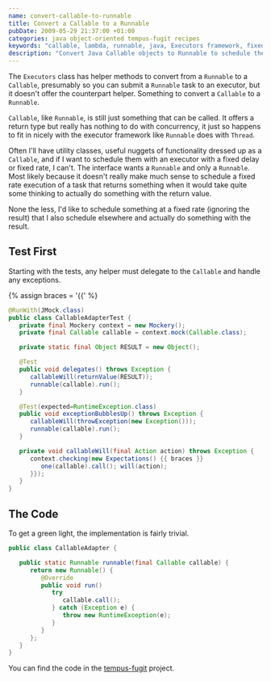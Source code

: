 ```yaml
---
name: convert-callable-to-runnable
title: Convert a Callable to a Runnable
pubDate: 2009-05-29 21:37:00 +01:00
categories: java object-oriented tempus-fugit recipes
keywords: "callable, lambda, runnable, java, Executors framework, fixed rate delay, fixed rate, executors, doug lea"
description: "Convert Java Callable objects to Runnable to schedule them at a fixed rate with the Executors framework"
---
```


The `Executors` class has helper methods to convert from a `Runnable` to a `Callable`, presumably so you can submit a `Runnable` task to an executor, but it doesn't offer the counterpart helper. Something to convert a `Callable` to a `Runnable`.

<!-- more -->

`Callable`, like `Runnable`, is still just something that can be called. It offers a return type but really has nothing to do with concurrency, it just so happens to fit in nicely with the executor framework like `Runnable` does with `Thread`.


Often I'll have utility classes, useful nuggets of functionality dressed up as a `Callable`, and if I want to schedule them with an executor with a fixed delay or fixed rate, I can't. The interface wants a `Runnable` and only a `Runnable`. Most likely because it doesn't really make much sense to schedule a fixed rate execution of a task that returns something when it would take quite some thinking to actually do something with the return value.

  
None the less, I'd like to schedule something at a fixed rate (ignoring the result) that I also schedule elsewhere and actually do something with the result.

## Test First
  
Starting with the tests, any helper must delegate to the `Callable` and handle any exceptions.

    
{% assign braces = '{{' %}
``` java
@RunWith(JMock.class)
public class CallableAdapterTest {
   private final Mockery context = new Mockery();
   private final Callable callable = context.mock(Callable.class);

   private static final Object RESULT = new Object();

   @Test
   public void delegates() throws Exception {
      callableWill(returnValue(RESULT));
      runnable(callable).run();
   }

   @Test(expected=RuntimeException.class)
   public void exceptionBubblesUp() throws Exception {
      callableWill(throwException(new Exception()));
      runnable(callable).run();
   }

   private void callableWill(final Action action) throws Exception {
      context.checking(new Expectations() {{ braces }}
         one(callable).call(); will(action);
      }});
   }
}
```

## The Code
  
To get a green light, the implementation is fairly trivial.


``` java
public class CallableAdapter {

   public static Runnable runnable(final Callable callable) {
      return new Runnable() {
         @Override
         public void run()
            try
               callable.call();
            } catch (Exception e) {
               throw new RuntimeException(e);
            }
         }
      };
   }
}
```

You can find the code in the [tempus-fugit](http://tempusfugitlibrary.org/) project.





